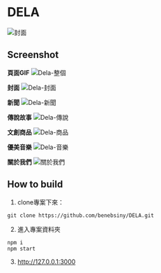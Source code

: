 # DELA
![封面](https://user-images.githubusercontent.com/56074543/140094983-2baf52ee-d110-47b6-a695-5405fa13e43d.png)

Screenshot
--
**頁面GIF**
![Dela-整個](https://user-images.githubusercontent.com/56074543/140148952-d253e23a-d740-4342-905b-060598c60666.gif)

**封面**
![Dela-封面](https://user-images.githubusercontent.com/56074543/140120147-5277cc16-6854-4d54-a642-2254340163e5.gif)

**新聞**
![Dela-新聞](https://user-images.githubusercontent.com/56074543/140140853-0d144f47-429a-4508-8304-8b11a1354c3a.gif)

**傳說故事**
![Dela-傳說](https://user-images.githubusercontent.com/56074543/140135359-d673b9cd-9c1a-441d-bd94-d4e9942c59d3.gif)

**文創商品**
![Dela-商品](https://user-images.githubusercontent.com/56074543/140135770-71b21fdf-467c-43b9-9e43-28b0433dc4f7.gif)

**優美音樂**
![Dela-音樂](https://user-images.githubusercontent.com/56074543/140135859-a99ffcdf-7483-4025-98d6-e375414acd25.gif)

**關於我們**
![關於我們](https://user-images.githubusercontent.com/56074543/140095075-ce7b31be-ab38-4fe5-83fa-7f3ace7692b2.png)

How to build
---
1. clone專案下來：
```SHELL=
git clone https://github.com/benebsiny/DELA.git
```
2. 進入專案資料夾
```SHELL=
npm i
npm start
```
3. http://127.0.0.1:3000
